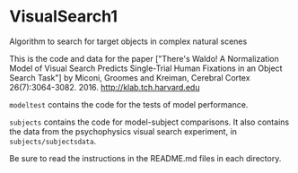 # VisualSearch1
Algorithm to search for target objects in complex natural scenes

This is the code and data for the paper 
["There's Waldo! A Normalization Model
of Visual Search Predicts Single-Trial Human Fixations in an Object Search
Task"]
by Miconi, Groomes and Kreiman, Cerebral Cortex 26(7):3064-3082. 2016.
http://klab.tch.harvard.edu

`modeltest` contains the code for the tests of model performance.

`subjects` contains the code for model-subject comparisons. It also contains the data from the psychophysics visual search experiment, in `subjects/subjectsdata`.

Be sure to read the instructions in the README.md files in each directory. 
